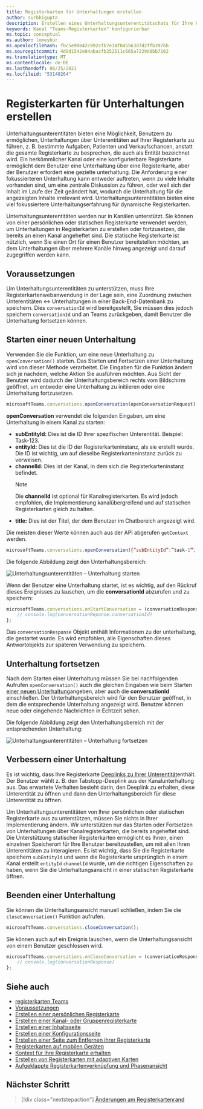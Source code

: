 ```yaml
---
title: Registerkarten für Unterhaltungen erstellen
author: surbhigupta
description: Erstellen eines Unterhaltungsunterentitätschats für Ihre Kanalregisterkarten
keywords: Kanal "Teams-Registerkarten" konfigurierbar
ms.topic: conceptual
ms.author: lomeybur
ms.openlocfilehash: fbc5e90842c892cfb7e14f845563d7d2ffb397bb
ms.sourcegitcommit: 4d9d1542e04abacfb252511c665a7229d8bb7162
ms.translationtype: MT
ms.contentlocale: de-DE
ms.lasthandoff: 06/25/2021
ms.locfileid: "53140264"
---
```

# <a name="create-conversational-tabs"></a>Registerkarten für Unterhaltungen erstellen

Unterhaltungsunterentitäten bieten eine Möglichkeit, Benutzern zu ermöglichen, Unterhaltungen über Unterentitäten auf Ihrer Registerkarte zu führen, z. B. bestimmte Aufgaben, Patienten und Verkaufschancen, anstatt die gesamte Registerkarte zu besprechen, die auch als Entität bezeichnet wird. Ein herkömmlicher Kanal oder eine konfigurierbare Registerkarte ermöglicht dem Benutzer eine Unterhaltung über eine Registerkarte, aber der Benutzer erfordert eine gezielte unterhaltung. Die Anforderung einer fokussierteren Unterhaltung kann entweder auftreten, wenn zu viele Inhalte vorhanden sind, um eine zentrale Diskussion zu führen, oder weil sich der Inhalt im Laufe der Zeit geändert hat, wodurch die Unterhaltung für die angezeigten Inhalte irrelevant wird. Unterhaltungsunterentitäten bieten eine viel fokussiertere Unterhaltungserfahrung für dynamische Registerkarten.

Unterhaltungsunterentitäten werden nur in Kanälen unterstützt. Sie können von einer persönlichen oder statischen Registerkarte verwendet werden, um Unterhaltungen in Registerkarten zu erstellen oder fortzusetzen, die bereits an einen Kanal angeheftet sind. Die statische Registerkarte ist nützlich, wenn Sie einen Ort für einen Benutzer bereitstellen möchten, an dem Unterhaltungen über mehrere Kanäle hinweg angezeigt und darauf zugegriffen werden kann.

## <a name="prerequisites"></a>Voraussetzungen

Um Unterhaltungsunterentitäten zu unterstützen, muss Ihre Registerkartenwebanwendung in der Lage sein, eine Zuordnung zwischen Unterentitäten ↔ Unterhaltungen in einer Back-End-Datenbank zu speichern. Dies `conversationId` wird bereitgestellt, Sie müssen dies jedoch speichern `conversationId` und an Teams zurückgeben, damit Benutzer die Unterhaltung fortsetzen können.

## <a name="start-a-new-conversation"></a>Starten einer neuen Unterhaltung

Verwenden Sie die Funktion, um eine neue Unterhaltung zu `openConversation()` starten. Das Starten und Fortsetzen einer Unterhaltung wird von dieser Methode verarbeitet. Die Eingaben für die Funktion ändern sich je nachdem, welche Aktion Sie ausführen möchten. Aus Sicht der Benutzer wird dadurch der Unterhaltungsbereich rechts vom Bildschirm geöffnet, um entweder eine Unterhaltung zu initiieren oder eine Unterhaltung fortzusetzen.

``` javascript
microsoftTeams.conversations.openConversation(openConversationRequest);
```

**openConversation** verwendet die folgenden Eingaben, um eine Unterhaltung in einem Kanal zu starten:

* **subEntityId:** Dies ist die ID Ihrer spezifischen Unterentität. Beispiel: Task-123.
* **entityId:** Dies ist die ID der Registerkarteninstanz, als sie erstellt wurde. Die ID ist wichtig, um auf dieselbe Registerkarteninstanz zurück zu verweisen.
* **channelId:** Dies ist der Kanal, in dem sich die Registerkarteninstanz befindet.
   > [!NOTE]
   > Die **channelId** ist optional für Kanalregisterkarten. Es wird jedoch empfohlen, die Implementierung kanalübergreifend und auf statischen Registerkarten gleich zu halten.
* **title:** Dies ist der Titel, der dem Benutzer im Chatbereich angezeigt wird.

Die meisten dieser Werte können auch aus der API abgerufen `getContext` werden.

```javascript
microsoftTeams.conversations.openConversation({“subEntityId”:”task-1”, “entityId”: “tabInstanceId-1”, “channelId”: ”19:baa6e71f65b948d189bf5c892baa8e5a@thread.skype”, “title”: "Task Title”});
```

Die folgende Abbildung zeigt den Unterhaltungsbereich:

![Unterhaltungsunterentitäten – Unterhaltung starten](~/assets/images/tabs/conversational-subentities/start-conversation.png)

Wenn der Benutzer eine Unterhaltung startet, ist es wichtig, auf den Rückruf dieses Ereignisses zu lauschen, um die **conversationId** abzurufen und zu speichern:

```javascript
microsoftTeams.conversations.onStartConversation = (conversationResponse) => {
    // console.log(conversationReponse.conversationId)
};
```

Das `conversationResponse` Objekt enthält Informationen zu der unterhaltung, die gestartet wurde. Es wird empfohlen, alle Eigenschaften dieses Antwortobjekts zur späteren Verwendung zu speichern.

## <a name="continue-a-conversation"></a>Unterhaltung fortsetzen

Nach dem Starten einer Unterhaltung müssen Sie bei nachfolgenden Aufrufen `openConversation()` auch die gleichen Eingaben wie beim Starten [einer neuen Unterhaltung](#start-a-new-conversation)angeben, aber auch die **conversationId** einschließen. Der Unterhaltungsbereich wird für den Benutzer geöffnet, in dem die entsprechende Unterhaltung angezeigt wird. Benutzer können neue oder eingehende Nachrichten in Echtzeit sehen.

Die folgende Abbildung zeigt den Unterhaltungsbereich mit der entsprechenden Unterhaltung:

![Unterhaltungsunterentitäten – Unterhaltung fortsetzen](~/assets/images/tabs/conversational-subentities/continue-conversation.png)

## <a name="enhance-a-conversation"></a>Verbessern einer Unterhaltung

Es ist wichtig, dass Ihre Registerkarte [Deeplinks zu Ihrer Unterentität](~/concepts/build-and-test/deep-links.md)enthält. Der Benutzer wählt z. B. den Tabstopp-Deeplink aus der Kanalunterhaltung aus. Das erwartete Verhalten besteht darin, den Deeplink zu erhalten, diese Unterentität zu öffnen und dann den Unterhaltungsbereich für diese Unterentität zu öffnen.

Um Unterhaltungsunterentitäten von Ihrer persönlichen oder statischen Registerkarte aus zu unterstützen, müssen Sie nichts in Ihrer Implementierung ändern. Wir unterstützen nur das Starten oder Fortsetzen von Unterhaltungen über Kanalregisterkarten, die bereits angeheftet sind. Die Unterstützung statischer Registerkarten ermöglicht es Ihnen, einen einzelnen Speicherort für Ihre Benutzer bereitzustellen, um mit allen Ihren Unterentitäten zu interagieren. Es ist wichtig, dass Sie die Registerkarte speichern `subEntityId` und wenn die Registerkarte ursprünglich in einem Kanal erstellt `entityId` `channelId` wurde, um die richtigen Eigenschaften zu haben, wenn Sie die Unterhaltungsansicht in einer statischen Registerkarte öffnen.

## <a name="close-a-conversation"></a>Beenden einer Unterhaltung

Sie können die Unterhaltungsansicht manuell schließen, indem Sie die `closeConversation()` Funktion aufrufen.

```javascript
microsoftTeams.conversations.closeConversation();
```

Sie können auch auf ein Ereignis lauschen, wenn die Unterhaltungsansicht von einem Benutzer geschlossen wird.

```javascript
microsoftTeams.conversations.onCloseConversation = (conversationResponse) => {
    // console.log(conversationResponse)
};
```

## <a name="see-also"></a>Siehe auch

* [registerkarten Teams](~/tabs/what-are-tabs.md)
* [Voraussetzungen](~/tabs/how-to/tab-requirements.md)
* [Erstellen einer persönlichen Registerkarte](~/tabs/how-to/create-personal-tab.md)
* [Erstellen einer Kanal- oder Gruppenregisterkarte](~/tabs/how-to/create-channel-group-tab.md)
* [Erstellen einer Inhaltsseite](~/tabs/how-to/create-tab-pages/content-page.md)
* [Erstellen einer Konfigurationsseite](~/tabs/how-to/create-tab-pages/configuration-page.md)
* [Erstellen einer Seite zum Entfernen ihrer Registerkarte](~/tabs/how-to/create-tab-pages/removal-page.md)
* [Registerkarten auf mobilen Geräten](~/tabs/design/tabs-mobile.md)
* [Kontext für Ihre Registerkarte erhalten](~/tabs/how-to/access-teams-context.md)
* [Erstellen von Registerkarten mit adaptiven Karten](~/tabs/how-to/build-adaptive-card-tabs.md)
* [Aufgeklappte Registerkartenverknüpfung und Phasenansicht](~/tabs/tabs-link-unfurling.md)

## <a name="next-step"></a>Nächster Schritt

> [!div class="nextstepaction"]
> [Änderungen am Registerkartenrand](~/resources/removing-tab-margins.md)